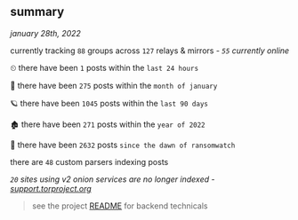 
## summary
_january 28th, 2022_

currently tracking `88` groups across `127` relays & mirrors - _`55` currently online_

⏲ there have been `1` posts within the `last 24 hours`

🦈 there have been `275` posts within the `month of january`

🪐 there have been `1045` posts within the `last 90 days`

🏚 there have been `271` posts within the `year of 2022`

🦕 there have been `2632` posts `since the dawn of ransomwatch`

there are `48` custom parsers indexing posts

_`20` sites using v2 onion services are no longer indexed - [support.torproject.org](https://support.torproject.org/onionservices/v2-deprecation/)_

> see the project [README](https://github.com/thetanz/ransomwatch#ransomwatch--) for backend technicals
